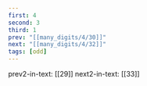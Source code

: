 ```yaml
---
first: 4
second: 3
third: 1
prev: "[[many_digits/4/30]]"
next: "[[many_digits/4/32]]"
tags: [odd]
---
```

prev2-in-text: [[29]]
next2-in-text: [[33]]
